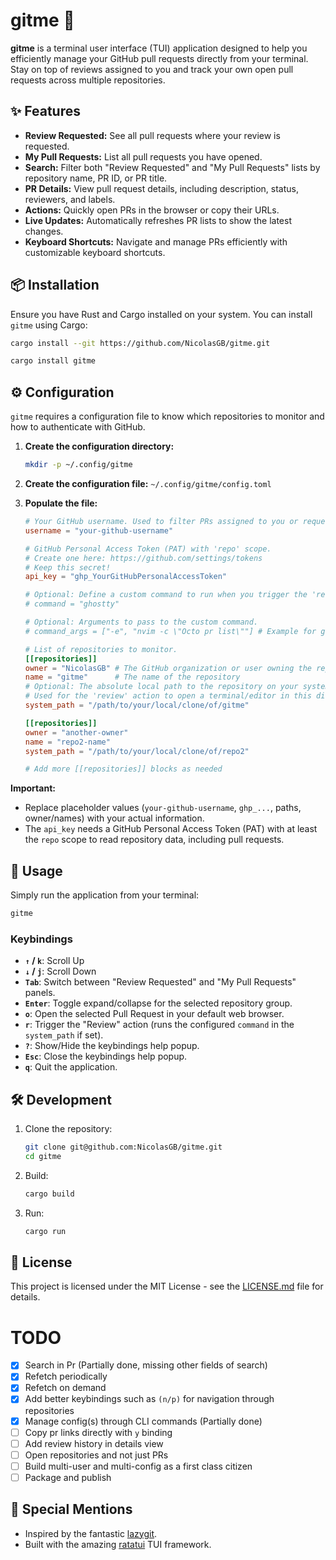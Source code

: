 # gitme 🚀

**gitme** is a terminal user interface (TUI) application designed to help you efficiently manage your GitHub pull requests directly from your terminal. Stay on top of reviews assigned to you and track your own open pull requests across multiple repositories.

## ✨ Features

- **Review Requested:** See all pull requests where your review is requested.
- **My Pull Requests:** List all pull requests you have opened.
- **Search:** Filter both "Review Requested" and "My Pull Requests" lists by repository name, PR ID, or PR title.
- **PR Details:** View pull request details, including description, status, reviewers, and labels.
- **Actions:** Quickly open PRs in the browser or copy their URLs.
- **Live Updates:** Automatically refreshes PR lists to show the latest changes.
- **Keyboard Shortcuts:** Navigate and manage PRs efficiently with customizable keyboard shortcuts.

## 📦 Installation

Ensure you have Rust and Cargo installed on your system. You can install `gitme` using Cargo:

```bash
cargo install --git https://github.com/NicolasGB/gitme.git
```

```bash
cargo install gitme
```

## ⚙️ Configuration

`gitme` requires a configuration file to know which repositories to monitor and how to authenticate with GitHub.

1.  **Create the configuration directory:**
    ```bash
    mkdir -p ~/.config/gitme
    ```
2.  **Create the configuration file:** `~/.config/gitme/config.toml`
3.  **Populate the file:**

    ```toml
    # Your GitHub username. Used to filter PRs assigned to you or requesting your review.
    username = "your-github-username"

    # GitHub Personal Access Token (PAT) with 'repo' scope.
    # Create one here: https://github.com/settings/tokens
    # Keep this secret!
    api_key = "ghp_YourGitHubPersonalAccessToken"

    # Optional: Define a custom command to run when you trigger the 'review' action (default: $TERMINAL or 'ghostty').
    # command = "ghostty"

    # Optional: Arguments to pass to the custom command.
    # command_args = ["-e", "nvim -c \"Octo pr list\""] # Example for ghostty opening neovim and launching the `:Octo pr list` command.

    # List of repositories to monitor.
    [[repositories]]
    owner = "NicolasGB" # The GitHub organization or user owning the repository
    name = "gitme"      # The name of the repository
    # Optional: The absolute local path to the repository on your system.
    # Used for the 'review' action to open a terminal/editor in this directory.
    system_path = "/path/to/your/local/clone/of/gitme"

    [[repositories]]
    owner = "another-owner"
    name = "repo2-name"
    system_path = "/path/to/your/local/clone/of/repo2"

    # Add more [[repositories]] blocks as needed
    ```

**Important:**

- Replace placeholder values (`your-github-username`, `ghp_...`, paths, owner/names) with your actual information.
- The `api_key` needs a GitHub Personal Access Token (PAT) with at least the `repo` scope to read repository data, including pull requests.

## 🚀 Usage

Simply run the application from your terminal:

```bash
gitme
```

### Keybindings

- **`↑` / `k`**: Scroll Up
- **`↓` / `j`**: Scroll Down
- **`Tab`**: Switch between "Review Requested" and "My Pull Requests" panels.
- **`Enter`**: Toggle expand/collapse for the selected repository group.
- **`o`**: Open the selected Pull Request in your default web browser.
- **`r`**: Trigger the "Review" action (runs the configured `command` in the `system_path` if set).
- **`?`**: Show/Hide the keybindings help popup.
- **`Esc`**: Close the keybindings help popup.
- **`q`**: Quit the application.

## 🛠️ Development

1.  Clone the repository:
    ```bash
    git clone git@github.com:NicolasGB/gitme.git
    cd gitme
    ```
2.  Build:
    ```bash
    cargo build
    ```
3.  Run:
    ```bash
    cargo run
    ```

## 📄 License

This project is licensed under the MIT License - see the [LICENSE.md](LICENSE) file for details.

# TODO

- [x] Search in Pr (Partially done, missing other fields of search)
- [x] Refetch periodically
- [x] Refetch on demand
- [x] Add better keybindings such as `(n/p)` for navigation through repositories
- [x] Manage config(s) through CLI commands (Partially done)
- [ ] Copy pr links directly with `y` binding
- [ ] Add review history in details view
- [ ] Open repositories and not just PRs
- [ ] Build multi-user and multi-config as a first class citizen
- [ ] Package and publish

## 🙏 Special Mentions

- Inspired by the fantastic [lazygit](https://github.com/jesseduffield/lazygit).
- Built with the amazing [ratatui](https://ratatui.rs/) TUI framework.
